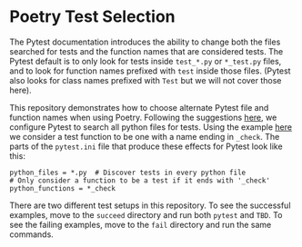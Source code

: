 # Poetry Test Selection

The Pytest documentation introduces the ability to change both the files
searched for tests and the function names that are considered tests. The Pytest
default is to only look for tests inside `test_*.py` or `*_test.py` files, and
to look for function names prefixed with `test` inside those files. (Pytest also
looks for class names prefixed with `Test` but we will not cover those here).

This repository demonstrates how to choose alternate Pytest file and function
names when using Poetry. Following the suggestions
[here](https://docs.pytest.org/en/7.1.x/example/pythoncollection.html#customizing-test-collection),
we configure Pytest to search all python files for tests. Using the example
[here](https://docs.pytest.org/en/7.1.x/example/pythoncollection.html#changing-naming-conventions)
we consider a test function to be one with a name ending in `_check`. The parts
of the `pytest.ini` file that produce these effects for Pytest look like this:

```
python_files = *.py  # Discover tests in every python file
# Only consider a function to be a test if it ends with '_check'
python_functions = *_check
```

There are two different test setups in this repository. To see the successful
examples, move to the `succeed` directory and run both `pytest` and `TBD`. To see the failing examples, move to the `fail` directory and run the
same commands.
